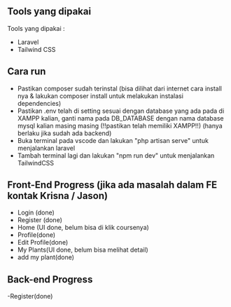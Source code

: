 ## Tools yang dipakai

Tools yang dipakai :

-   Laravel
-   Tailwind CSS

## Cara run

-   Pastikan composer sudah terinstal (bisa dilihat dari internet cara install nya & lakukan composer install untuk melakukan instalasi dependencies)
-   Pastikan .env telah di setting sesuai dengan database yang ada pada di XAMPP kalian, ganti nama pada DB_DATABASE dengan nama database mysql kalian masing masing (!!pastikan telah memiliki XAMPP!!) (hanya berlaku jika sudah ada backend)
-   Buka terminal pada vscode dan lakukan "php artisan serve" untuk menjalankan laravel
-   Tambah terminal lagi dan lakukan "npm run dev" untuk menjalankan TailwindCSS

## Front-End Progress (jika ada masalah dalam FE kontak Krisna / Jason)

-   Login (done)
-   Register (done)
-   Home (UI done, belum bisa di klik coursenya)
-   Profile(done)
-   Edit Profile(done)
-   My Plants(UI done, belum bisa melihat detail)
-   add my plant(done)
## Back-end Progress
-Register(done)
